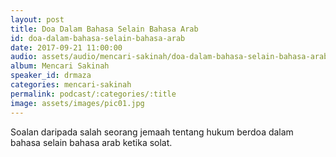 ```yaml
---
layout: post
title: Doa Dalam Bahasa Selain Bahasa Arab
id: doa-dalam-bahasa-selain-bahasa-arab
date: 2017-09-21 11:00:00
audio: assets/audio/mencari-sakinah/doa-dalam-bahasa-selain-bahasa-arab.mp3
album: Mencari Sakinah
speaker_id: drmaza
categories: mencari-sakinah
permalink: podcast/:categories/:title
image: assets/images/pic01.jpg
---
```


Soalan daripada salah seorang jemaah tentang hukum berdoa dalam bahasa selain bahasa arab ketika solat. 
